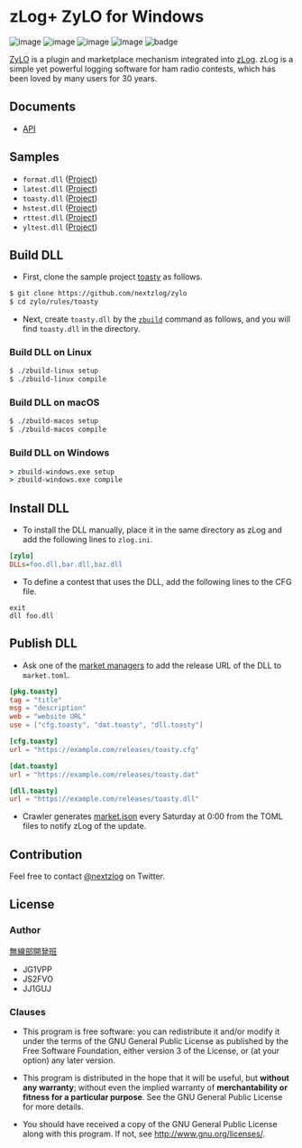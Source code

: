 zLog+ ZyLO for Windows
====

![image](https://img.shields.io/badge/Go-1.17-red.svg)
![image](https://img.shields.io/badge/Rust-1.55-red.svg)
![image](https://img.shields.io/badge/Delphi-10.4-red.svg)
![image](https://img.shields.io/badge/license-GPL3-darkblue.svg)
![badge](https://github.com/nextzlog/zylo/actions/workflows/build.yaml/badge.svg)

[ZyLO](https://github.com/nextzlog/zylo) is a plugin and marketplace mechanism integrated into [zLog](http://zlog.org).
zLog is a simple yet powerful logging software for ham radio contests, which has been loved by many users for 30 years.

## Documents

- [API](https://nextzlog.github.io/zylo)

## Samples

- `format.dll` ([Project](https://github.com/nextzlog/zylo/tree/master/rules/format))
- `latest.dll` ([Project](https://github.com/nextzlog/zylo/tree/master/rules/latest))
- `toasty.dll` ([Project](https://github.com/nextzlog/zylo/tree/master/rules/toasty))
- `hstest.dll` ([Project](https://github.com/nextzlog/zylo/tree/master/rules/hstest))
- `rttest.dll` ([Project](https://github.com/nextzlog/zylo/tree/master/rules/rttest))
- `yltest.dll` ([Project](https://github.com/nextzlog/zylo/tree/master/rules/yltest))

## Build DLL

- First, clone the sample project [toasty](https://github.com/nextzlog/zylo/tree/master/rules/toasty) as follows.

```sh
$ git clone https://github.com/nextzlog/zylo
$ cd zylo/rules/toasty
```

- Next, create `toasty.dll` by the [`zbuild`](https://github.com/nextzlog/zylo/releases/tag/zbuild) command as follows, and you will find `toasty.dll` in the directory.

### Build DLL on Linux

```sh
$ ./zbuild-linux setup
$ ./zbuild-linux compile
```

### Build DLL on macOS

```sh
$ ./zbuild-macos setup
$ ./zbuild-macos compile
```

### Build DLL on Windows

```bat
> zbuild-windows.exe setup
> zbuild-windows.exe compile
```

## Install DLL

- To install the DLL manually, place it in the same directory as zLog and add the following lines to `zlog.ini`.

```ini
[zylo]
DLLs=foo.dll,bar.dll,baz.dll
```

- To define a contest that uses the DLL, add the following lines to the CFG file.

```
exit
dll foo.dll
```

## Publish DLL

- Ask one of the [market managers](https://github.com/nextzlog/zylo/blob/master/market.list) to add the release URL of the DLL to `market.toml`.

```toml
[pkg.toasty]
tag = "title"
msg = "description"
web = "website URL"
use = ["cfg.toasty", "dat.toasty", "dll.toasty"]

[cfg.toasty]
url = "https://example.com/releases/toasty.cfg"

[dat.toasty]
url = "https://example.com/releases/toasty.dat"

[dll.toasty]
url = "https://example.com/releases/toasty.dll"
```

- Crawler generates [market.json](https://nextzlog.github.io/zylo/market.json) every Saturday at 0:00 from the TOML files to notify zLog of the update.

## Contribution

Feel free to contact [@nextzlog](https://twitter.com/nextzlog) on Twitter.

## License

### Author

[無線部開発班](https://pafelog.net)

- JG1VPP
- JS2FVO
- JJ1GUJ

### Clauses

- This program is free software: you can redistribute it and/or modify it under the terms of the GNU General Public License as published by the Free Software Foundation, either version 3 of the License, or (at your option) any later version.

- This program is distributed in the hope that it will be useful, but **without any warranty**; without even the implied warranty of **merchantability or fitness for a particular purpose**.
See the GNU General Public License for more details.

- You should have received a copy of the GNU General Public License along with this program.
If not, see <http://www.gnu.org/licenses/>.
